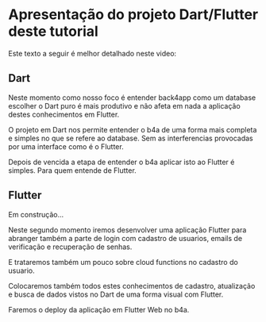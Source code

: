 # Apresentação do projeto Dart/Flutter deste tutorial

Este texto a seguir é melhor detalhado neste video: 

## Dart 

Neste momento como nosso foco é entender back4app como um database escolher o Dart puro é mais produtivo e não afeta em nada a aplicação destes conhecimentos em Flutter.

O projeto em Dart nos permite entender o b4a de uma forma mais completa e simples no que se refere ao database. Sem as interferencias provocadas por uma interface como é o Flutter.

Depois de vencida a etapa de entender o b4a aplicar isto ao Flutter é simples. Para quem entende de Flutter.

## Flutter

Em construção...

Neste segundo momento iremos desenvolver uma aplicação Flutter para abranger também a parte de login com cadastro de usuarios, emails de verificação e recuperação de senhas.

E trataremos também um pouco sobre cloud functions no cadastro do usuario.

Colocaremos também todos estes conhecimentos de cadastro, atualização e busca de dados vistos no Dart de uma forma visual com Flutter.

Faremos o deploy da aplicação em Flutter Web no b4a. 
